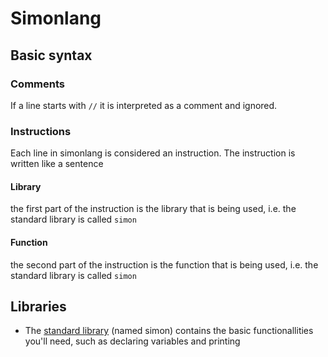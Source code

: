 # Simonlang

## Basic syntax

### Comments

If a line starts with `//` it is interpreted as a comment and ignored.

### Instructions

Each line in simonlang is considered an instruction. The instruction is written like a sentence 

#### Library

the first part of the instruction is the library that is being used, i.e. the standard library is called `simon`

#### Function

the second part of the instruction is the function that is being used, i.e. the standard library is called `simon`

## Libraries

- The [standard library](../libraries/simon/) (named simon) contains the basic functionallities you'll need, such as declaring variables and printing